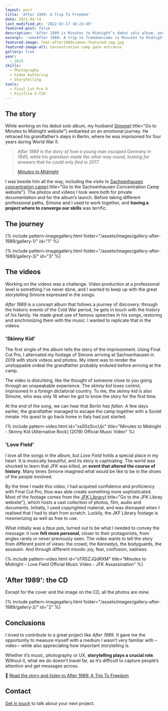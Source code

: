 ```yaml
---
layout: post
title: 'After 1989: A Trip To Freedom'
date: 2021-04-14
last_modified_at: '2022-02-17 16:23:49'
featured-post: false
description: 'After 1989 is Minutes to Midnight’s debut solo album, and an emotional journey. I documented it through photography and created two music videos.'
excerpt: '<em>After 1989: A trip to freedom</em> is Minutes to Midnight’s debut solo album, and an emotional journey. I documented it through photography and created two music videos.'
featured-image: feat-after1989videos-featured-img.jpg
featured-image-alt: Concentration camp gate entrance
gallery: true
year: 
  - 2019
skills:
  - Photography
  - Video Authoring
  - Storytelling
tools:
  - Final Cut Pro X
  - Fujifilm X-T20
---
```

## The story

While working on his debut solo album, my husband [Simone](https://minutestomidnight.co.uk/){:title="Go to Minutes to Midnight website"} embarked on an emotional journey. He retraced his grandfather’s steps in Berlin, where he was imprisoned for four years during World War II.

> *After 1989 is the story of how a young man escaped Germany in 1945, while his grandson made the other way round, looking for answers that he could only find in 2017.*
>
> <cite><a href="https://minutestomidnight.co.uk/after-1989-a-trip-to-freedom/" title="Go to 'After 1989: A trip to Freedom' page">Minutes to Midnight</a></cite>

I was beside him all the way, including the visits to [Sachsenhausen concentration camp](https://www.sachsenhausen-sbg.de/en/){:title="Go to the Sachsenhausen Concentration Camp website"}. The photos and videos I took were both for private documentation and for the album’s launch. Before taking different professional paths, Simone and I used to work together, and **having a project where to converge our skills** was terrific.

## The journey

{% include pattern-imagegallery.html folder="/assets/images/gallery-after-1989/gallery-1/" id="1" %}

{% include pattern-imagegallery.html folder="/assets/images/gallery-after-1989/gallery-3/" id="3" %}

## The videos

Working on the videos was a challenge. Video production at a professional level is something I’ve never done, and I wanted to keep up with the great storytelling Simone expressed in the songs. 

_After 1989_ is a concept album that follows a journey of discovery: through the historic events of the Cold War period, he gets in touch with the history of his family. He made great use of famous speeches in his songs, restoring and sinchronizing them with the music: I wanted to replicate that in the videos.

### 'Skinny Kid'

The first single of the album tells the story of the imprisonment. Using Final Cut Pro, I alternated my footage of Simone arriving at Sachsenhausen in 2019 with stock videos and photos. My intent was to render the unstoppable ordeal the grandfather probably endured before arriving at the camp.

The video is disturbing, like the thought of someone close to you going through an unspeakable experience. The _skinny kid_ loses control, imprisoned in a foreign dictatorial country. To me, the _skinny kid_ is also Simone, who was only 16 when he got to know the story for the first time.

At the end of the song, we can hear that *Berlin has fallen*. A few days earlier, the grandfather managed to escape the camp together with a Soviet inmate. His quest to go back home in Italy had just started.

{% include pattern-video.html id="xs00zSccUjc" title="Minutes to Midnight - Skinny Kid [Alternative Rock] (2019) Official Music Video" %}

### 'Love Field'

I love all the songs in the album, but _Love Field_ holds a special place in my heart. It is musically beautiful, and its story is captivating. The world was shocked to learn that JFK was killed, an **event that altered the course of history**. Many times Simone imagined what would be like to be in the shoes of the people involved.

By the time I made this video, I had acquired confidence and proficiency with Final Cut Pro, thus was able create something more sophisticated. Most of the footage comes from the [JFK Library](https://www.jfklibrary.org/){:title="Go to the JFK Libray website"}, which hosts a vast collection of photos, film, audio and documents. Initially, I used copyrighted material, and was dismayed when I realised that I had to start from scratch. Luckily, the JKF Library footage is mesmerizing as well as free to use.

What initially was a _faux pas_, turned out to be what I needed to convey the message: it now **felt more personal**, closer to their protagonists, from angles rarely or never previously seen. The video wants to tell the story from different point of views: the crowd, the Kennedys, the bodyguards, the assassin. And through different moods: joy, fear, confusion, sadness.

{% include pattern-video.html id="oTR5ZJQdRXM" title="Minutes to Midnight - Love Field Official Music Video - JFK Assassination" %}

## 'After 1989': the CD

Except for the cover and the image on the CD, all the photos are mine.

{% include pattern-imagegallery.html folder="/assets/images/gallery-after-1989/gallery-2/" id="2" %}

## Conclusions

I loved to contribute to a great project like _After 1989_. It gave me the opportunity to measure myself with a medium I wasn’t very familiar with – video – while also appreciating how important storytelling is.

Whether it’s music, photography or UX, **storytelling plays a crucial role**. Without it, what we do doesn’t travel far, as it’s difficult to capture people’s attention and get messages across.

<p class="detached">🔗 <a href="https://minutestomidnight.co.uk/after-1989-a-trip-to-freedom/" title="Go to the album page">Read the story and listen to After 1989: A Trip To Freedom</a></p>

## Contact

<a href="mailto:contacts@silviamaggidesign.com" title="Email me">Get in touch</a> to talk about your next project.